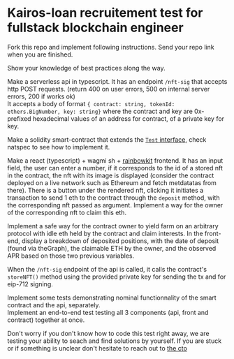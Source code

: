 # Kairos-loan recruitement test for fullstack blockchain engineer

Fork this repo and implement following instructions. Send your repo link when you are finished.

Show your knowledge of best practices along the way. 

Make a serverless api in typescript. It has an endpoint `/nft-sig` that accepts http POST requests. (return 400 on user errors, 500 on internal server errors, 200 if works ok)  
It accepts a body of format `{ contract: string, tokenId: ethers.BigNumber, key: string}` where the contract and key are 0x-prefixed hexadecimal values of an address for contract, of a private key for key.  

Make a solidity smart-contract that extends the [`Test` interface](Test.sol), check natspec to see how to implement it.  

Make a react (typescript) + wagmi sh + [rainbowkit](https://www.rainbowkit.com/) frontend. It has an input field, the user can enter a number, if it corresponds to the id of a stored nft in the contract, the nft with its image is displayed (consider the contract deployed on a live network such as Ethereum and fetch metdatatas from there). There is a button under the rendered nft, clicking it initiates a transaction to send 1 eth to the contract through the `deposit` method, with the corresponding nft passed as argument. Implement a way for the owner of the corresponding nft to claim this eth.

Implement a safe way for the contract owner to yield farm on an arbitrary protocol with idle eth held by the contract and claim interests. In the front-end, display a breakdown of deposited positions, with the date of deposit (found via theGraph), the claimable ETH by the owner, and the observed APR based on those two previous variables.

When the `/nft-sig` endpoint of the api is called, it calls the contract's `storeNFT()` method using the provided private key for sending the tx and for eip-712 signing.

Implement some tests demonstrating nominal functionnality of the smart contract and the api, separately.  
Implement an end-to-end test testing all 3 components (api, front and contract) together at once.

Don't worry if you don't know how to code this test right away, we are testing your ability to seach and find solutions by yourself. If you are stuck or  if something is unclear don't hesitate to reach out to [the cto](mailto:nicolas@kairos.loan)